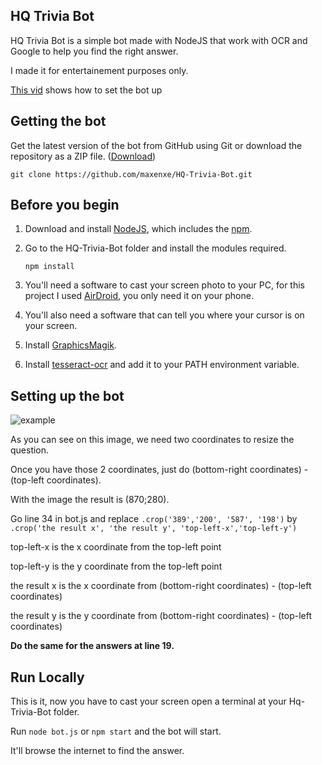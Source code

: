 ## HQ Trivia Bot

HQ Trivia Bot is a simple bot made with NodeJS that work with OCR and Google to help you find the right answer.

I made it for entertainement purposes only.

[This vid](https://www.youtube.com/watch?v=QzdqT0HTGLs) shows how to set the bot up

## Getting the bot

Get the latest version of the bot from GitHub using Git or download the repository as a ZIP file.
([Download](https://github.com/maxenxe/HQ-Trivia-Bot/archive/master.zip))

    git clone https://github.com/maxenxe/HQ-Trivia-Bot.git


## Before you begin

1.  Download and install [NodeJS](https://nodejs.org/en/), which includes the [npm](https://www.npmjs.com/).

1.  Go to the HQ-Trivia-Bot folder and install the modules required.

        npm install

1.  You'll need a software to cast your screen photo to your PC, for this project I used [AirDroid](https://play.google.com/store/apps/details?id=com.sand.airdroid&hl=fr), you only need it on your phone.

1. You'll also need a software that can tell you where your cursor is on your screen.

1. Install [GraphicsMagik](http://www.graphicsmagick.org).

1. Install [tesseract-ocr](https://github.com/tesseract-ocr/tesseract) and add it to your PATH environment variable.
## Setting up the bot 

![example](https://i.imgur.com/JiHMhLU.png)

As you can see on this image, we need two coordinates to resize the question.

Once you have those 2 coordinates, just do (bottom-right coordinates) - (top-left coordinates).

With the image the result is (870;280).

Go line 34 in bot.js and replace ` .crop('389','200', '587', '198') ` by  ` .crop('the result x', 'the result y', 'top-left-x','top-left-y')`

top-left-x is the x coordinate from the top-left point

top-left-y is the y coordinate from the top-left point

the result x is the x coordinate from (bottom-right coordinates) - (top-left coordinates)

the result y is the y coordinate from (bottom-right coordinates) - (top-left coordinates)

**Do the same for the answers at line 19.**

## Run Locally

This is it, now you have to cast your screen open a terminal at your Hq-Trivia-Bot folder.

Run `node bot.js` or `npm start` and the bot will start.

It'll browse the internet to find the answer.

